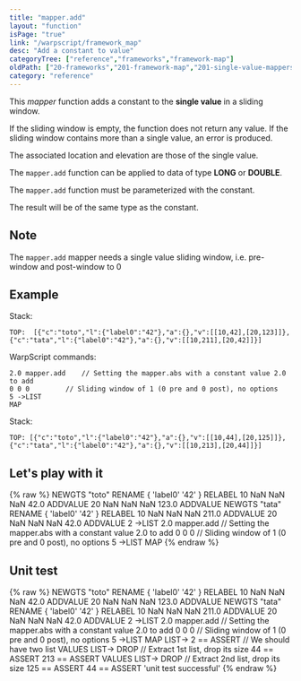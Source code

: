 ```yaml
---
title: "mapper.add"
layout: "function"
isPage: "true"
link: "/warpscript/framework_map"
desc: "Add a constant to value"
categoryTree: ["reference","frameworks","framework-map"]
oldPath: ["20-frameworks","201-framework-map","201-single-value-mappers","110-mapper_add.html.md"]
category: "reference"
---
```

 


This *mapper* function adds a constant to the **single value** in a sliding window.

If the sliding window is empty, the function does not return any value. If the sliding window contains more than a single value, an error is produced.

The associated location and elevation are those of the single value.

The `mapper.add` function can be applied to data of type **LONG** or **DOUBLE**.

The `mapper.add` function must be parameterized with the constant.

The result will be of the same type as the constant.

## Note ##
 
The `mapper.add` mapper needs a single value sliding window, i.e. pre-window and post-window to 0   

## Example ##

Stack:

    TOP:  [{"c":"toto","l":{"label0":"42"},"a":{},"v":[[10,42],[20,123]]},{"c":"tata","l":{"label0":"42"},"a":{},"v":[[10,211],[20,42]]}]

WarpScript commands:

    2.0 mapper.add    // Setting the mapper.abs with a constant value 2.0 to add
    0 0 0         // Sliding window of 1 (0 pre and 0 post), no options
    5 ->LIST
    MAP

Stack: 

    TOP: [{"c":"toto","l":{"label0":"42"},"a":{},"v":[[10,44],[20,125]]},{"c":"tata","l":{"label0":"42"},"a":{},"v":[[10,213],[20,44]]}]

## Let's play with it ##

{% raw %}
<warp10-warpscript-widget>NEWGTS "toto" RENAME 
{ 'label0' '42' } RELABEL
10 NaN NaN NaN 42.0 ADDVALUE
20 NaN NaN NaN 123.0 ADDVALUE
NEWGTS "tata" RENAME 
{ 'label0' '42' } RELABEL
10 NaN NaN NaN 211.0 ADDVALUE
20 NaN NaN NaN 42.0 ADDVALUE
2 ->LIST
2.0 mapper.add    // Setting the mapper.abs with a constant value 2.0 to add
0 0 0         // Sliding window of 1 (0 pre and 0 post), no options
5 ->LIST
MAP
</warp10-warpscript-widget>
{% endraw %}    


## Unit test ##

{% raw %}
<warp10-warpscript-widget>NEWGTS "toto" RENAME 
{ 'label0' '42' } RELABEL
10 NaN NaN NaN 42.0 ADDVALUE
20 NaN NaN NaN 123.0 ADDVALUE
NEWGTS "tata" RENAME 
{ 'label0' '42' } RELABEL
10 NaN NaN NaN 211.0 ADDVALUE
20 NaN NaN NaN 42.0 ADDVALUE
2 ->LIST
2.0 mapper.add    // Setting the mapper.abs with a constant value 2.0 to add
0 0 0         // Sliding window of 1 (0 pre and 0 post), no options
5 ->LIST
MAP
LIST-> 2 == ASSERT    // We should have two list
VALUES LIST-> DROP    // Extract 1st list, drop its size
44 == ASSERT
213 == ASSERT
VALUES LIST-> DROP    // Extract 2nd list, drop its size
125 == ASSERT
44 == ASSERT
'unit test successful'
</warp10-warpscript-widget>
{% endraw %}        